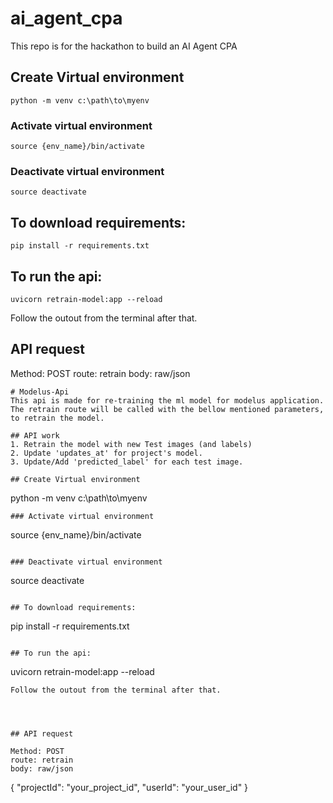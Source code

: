 # ai_agent_cpa
This repo is for the hackathon to build an AI Agent CPA


## Create Virtual environment
```
python -m venv c:\path\to\myenv
```
### Activate virtual environment
```
source {env_name}/bin/activate
```

### Deactivate virtual environment
```
source deactivate
```

## To download requirements:
```
pip install -r requirements.txt
```

## To run the api:
```
uvicorn retrain-model:app --reload
```
Follow the outout from the terminal after that.


## API request

Method: POST
route: retrain
body: raw/json
```
# Modelus-Api
This api is made for re-training the ml model for modelus application. The retrain route will be called with the bellow mentioned parameters, to retrain the model.

## API work
1. Retrain the model with new Test images (and labels)
2. Update 'updates_at' for project's model.
3. Update/Add 'predicted_label' for each test image.

## Create Virtual environment
```
python -m venv c:\path\to\myenv
```
### Activate virtual environment
```
source {env_name}/bin/activate
```

### Deactivate virtual environment
```
source deactivate
```

## To download requirements:
```
pip install -r requirements.txt
```

## To run the api:
```
uvicorn retrain-model:app --reload
```
Follow the outout from the terminal after that.




## API request

Method: POST
route: retrain
body: raw/json
```
{
    "projectId": "your_project_id",
    "userId": "your_user_id"
}
```

